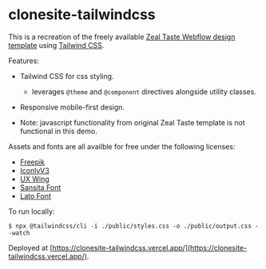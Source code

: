 # clonesite-tailwindcss

This is a recreation of the freely available [Zeal Taste Webflow design template](https://webflow.com/templates/html/zealtaste-food-website-template) using [Tailwind CSS](https://tailwindcss.com/). 

Features:
* Tailwind CSS for css styling.
    * leverages `@theme` and `@component` directives alongside utility classes.
* Responsive mobile-first design.

* Note: javascript functionality from original Zeal Taste template is not functional in this demo.

Assets and fonts are all availble for free under the following licenses:
* [Freepik](https://www.freepik.com/legal/terms-of-use)
* [IconlyV3](https://piqodesign.gumroad.com/l/iconly)
* [UX Wing](https://uxwing.com/license/)
* [Sansita Font](https://fonts.google.com/specimen/Sansita?query=Sansita)
* [Lato Font](https://fonts.google.com/specimen/Lato)


To run locally:
```
$ npx @tailwindcss/cli -i ./public/styles.css -o ./public/output.css --watch
```

Deployed at [https://clonesite-tailwindcss.vercel.app/](https://clonesite-tailwindcss.vercel.app/).